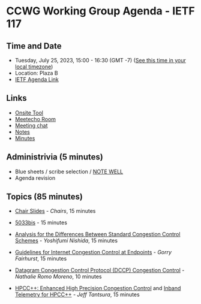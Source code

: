 # CCWG Working Group Agenda - IETF 117

## Time and Date

* Tuesday, July 25, 2023, 15:00 - 16:30 (GMT -7) ([See this time in your local timezone](https://www.timeanddate.com/worldclock/fixedtime.html?msg=CCWG+at+IETF+117&iso=20230725T15&p1=224&ah=1&am=30))
* Location: Plaza B
* [IETF Agenda Link](https://datatracker.ietf.org/meeting/117/agenda/?show=ccwg)

## Links

* [Onsite Tool](https://meetings.conf.meetecho.com/onsite117/?group=ccwg&short=ccwg&item=1)
* [Meetecho Room](https://meetings.conf.meetecho.com/ietf117/?group=ccwg&short=ccwg&item=1)
* [Meeting chat](https://zulip.ietf.org/#narrow/stream/ccwg)
* [Notes](https://notes.ietf.org/notes-ietf-117-ccwg) 
* [Minutes](https://datatracker.ietf.org/doc/minutes-117-ccwg/)

## Administrivia (5 minutes)

* Blue sheets / scribe selection / [NOTE WELL](https://www.ietf.org/about/note-well.html) 
* Agenda revision

## Topics (85 minutes)

- [Chair Slides](https://datatracker.ietf.org/meeting/117/materials/slides-117-ccwg-chair-slides) - _Chairs_, 15 minutes

- [5033bis](https://datatracker.ietf.org/) - 15 minutes

- [Analysis for the Differences Between Standard Congestion Control Schemes](https://datatracker.ietf.org/doc/draft-nishida-ccwg-standard-cc-analysis/) - _Yoshifumi Nishida_, 15 minutes

- [Guidelines for Internet Congestion Control at Endpoints](https://datatracker.ietf.org/doc/draft-fairhurst-ccwg-cc/) - _Gorry Fairhurst_, 15 minutes

- [Datagram Congestion Control Protocol (DCCP) Congestion Control](https://datatracker.ietf.org/doc/draft-romo-iccrg-ccid5/) - _Nathalie Romo Moreno_, 10 minutes

- [HPCC++: Enhanced High Precision Congestion Control](https://datatracker.ietf.org/doc/draft-miao-ccwg-hpcc/) and [Inband Telemetry for HPCC++](https://datatracker.ietf.org/doc/draft-miao-ccwg-hpcc-info/) - _Jeff Tantsura_, 15 minutes
